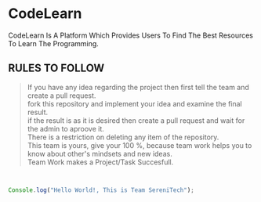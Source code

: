 # CodeLearn
CodeLearn Is A Platform Which Provides Users To Find The Best Resources To Learn The Programming.

## RULES TO FOLLOW
> If you have any idea regarding the project then first tell the team and create a pull request. \
> fork this repository and implement your idea and examine the final result. \
> if the result is as it is desired then create a pull request and wait for the admin to aproove it. \
> There is a restriction on deleting any item of the repository. \
> This team is yours, give your 100 %, because team work helps you to know about other's mindsets and new ideas. \
>  Team Work makes a Project/Task Succesfull.

``` JavaScript


Console.log("Hello World!, This is Team SereniTech"); 

```
